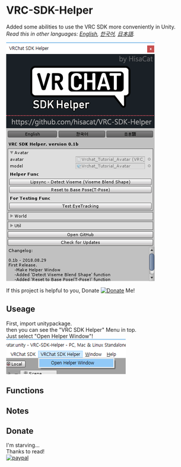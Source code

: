 VRC-SDK-Helper
============
Added some abilities to use the VRC SDK more conveniently in Unity.<br>
*Read this in other languages: [English](README.md), [한국어](README.ko.md), [日本語](README.ja.md).*

![](Media/WindowPreview.png)

If this project is helpful to you, Donate [![Donate](https://img.shields.io/badge/Donate-PayPal-green.svg)](https://www.paypal.com/cgi-bin/webscr?cmd=_s-xclick&hosted_button_id=VY9PA73VKC4ZS) Me!

##  Useage
First, import unitypackage.<br>
then you can see the "VRC SDK Helper" Menu in top.<br>
Just select "Open Helper Window"!<br>
![](Media/MenuItem.png)

## Functions

## Notes

## Donate
I'm starving…<br>
Thanks to read!<br>
[![paypal](https://www.paypalobjects.com/en_US/i/btn/btn_donateCC_LG.gif)](https://www.paypal.com/cgi-bin/webscr?cmd=_s-xclick&hosted_button_id=VY9PA73VKC4ZS)